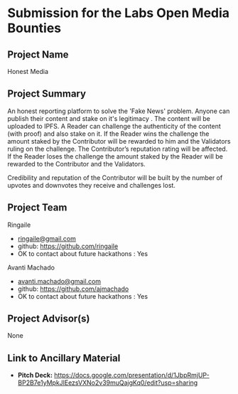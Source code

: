 # Submission for the Labs Open Media Bounties

## Project Name
Honest Media

## Project Summary
An honest reporting platform to solve the 'Fake News' problem. Anyone can publish their content and stake on it's legitimacy . The content will be uploaded to IPFS. A Reader can challenge the authenticity of the content (with proof) and also stake on it. If the Reader wins the challenge the amount staked by the Contributor will be rewarded to him and the Validators ruling on the challenge. The Contributor’s reputation rating will be affected. If the Reader loses the challenge the amount staked by the Reader will be rewarded to the Contributor and the Validators.

Credibility and reputation of the Contributor will be built by the number of upvotes and downvotes they receive and challenges lost. 

## Project Team
Ringaile
* ringaile@gmail.com
* github: https://github.com/ringaile
* OK to contact about future hackathons : Yes


Avanti Machado    
* avanti.machado@gmail.com
* github: https://github.com/ajmachado
* OK to contact about future hackathons : Yes

## Project Advisor(s)
None

## Link to Ancillary Material

- **Pitch Deck:** https://docs.google.com/presentation/d/1JbpRmjUP-BP2B7e1yMpkJlEezsVXNo2v39muQajgKq0/edit?usp=sharing